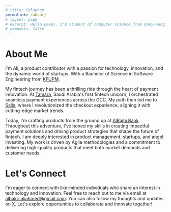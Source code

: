 ```yaml
---
# title: Colophon
permalink: /about/
# layout: page
# excerpt: Hello peeps, I'm student of computer science from Banyuwangi, living in Jogjakarta. This blog for documentation about my programming journey, running on jekyll, hosting on netlify and using my own simple theme.
# comments: false
---
```


# About Me
 I'm Ali, a product contributor with a passion for technology, innovation, and the dynamic world of startups. With a Bachelor of Science in Software Engineering from <a href="https://kfupm.edu.sa/home" target="_blank" rel="noopener">KFUPM</a>. 
 
  My fintech journey has been a thrilling ride through the heart of payment innovation. At <a href="https://tamara.co" target="_blank" rel="noopener">Tamara</a>, Saudi Arabia's first fintech unicorn, I orchestrated seamless payment experiences across the GCC. My path then led me to <a href="https://Salla.sa" target="_blank" rel="noopener">Salla</a>, where I revolutionized the checkout experience, aligning it with cutting-edge market trends. 
  
  Today, I'm crafting products from the ground up at <a href="https://alrajhibank.com.sa/en" target="_blank" rel="noopener">AlRajhi Bank</a>. Throughout this adventure, I've honed my skills in creating impactful payment solutions and driving product strategies that shape the future of fintech.
I am deeply interested in product management, startups, and angel investing. My work is driven by Agile methodologies and a commitment to delivering high-quality products that meet both market demands and customer needs.



# Let's Connect
I'm eager to connect with like-minded individuals who share an interest in technology and innovation. Feel free to reach out to me via email at [albakri.aliahmed@gmail.com](mailto:albakri.aliahmed@gmail.com). You can also follow my thoughts and updates on <a href="https://x.com/0xalipm" target="_blank" rel="noopener">X</a>. Let's explore opportunities to collaborate and innovate together!